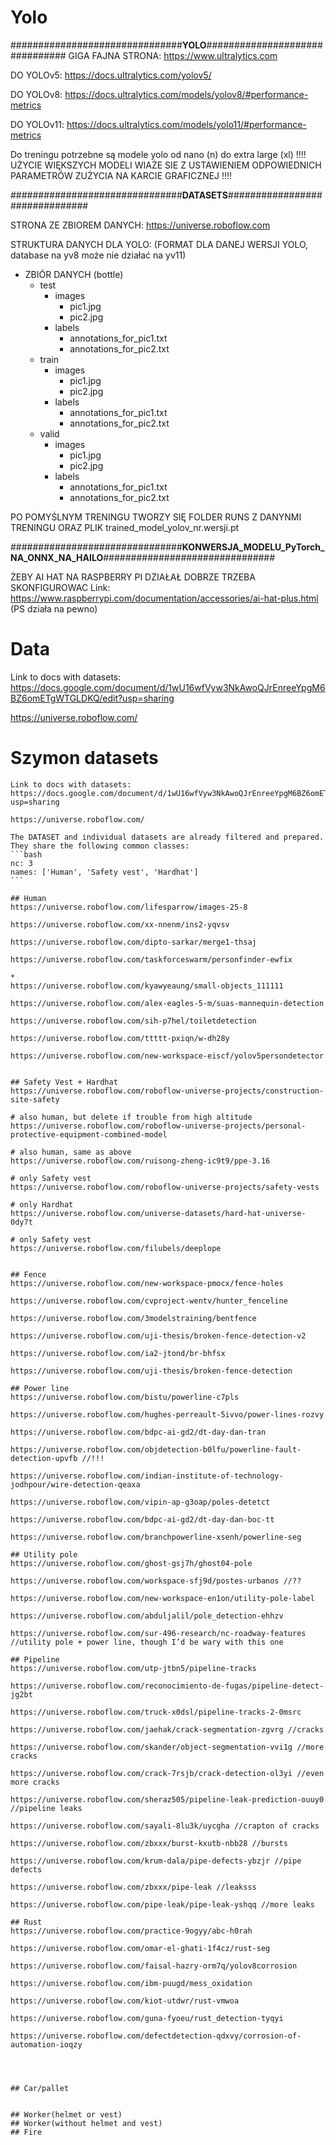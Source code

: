 # Yolo

###############################__YOLO__###############################
GIGA FAJNA STRONA:
https://www.ultralytics.com

DO YOLOv5:
https://docs.ultralytics.com/yolov5/

DO YOLOv8:
https://docs.ultralytics.com/models/yolov8/#performance-metrics

DO YOLOv11:
https://docs.ultralytics.com/models/yolo11/#performance-metrics

Do treningu potrzebne są modele yolo od nano (n) do extra large (xl)
!!!! UŻYCIE WIĘKSZYCH MODELI WIAŻE SIE Z USTAWIENIEM ODPOWIEDNICH PARAMETRÓW ZUŻYCIA NA KARCIE GRAFICZNEJ !!!!

###############################__DATASETS__###############################

STRONA ZE ZBIOREM DANYCH:
https://universe.roboflow.com

STRUKTURA DANYCH DLA YOLO: (FORMAT DLA DANEJ WERSJI YOLO, database na yv8 może nie działać na yv11)

- ZBIÓR DANYCH (bottle)
  - test
    - images
      - pic1.jpg
      - pic2.jpg
    - labels
      - annotations_for_pic1.txt
      - annotations_for_pic2.txt
  - train
    - images
      - pic1.jpg
      - pic2.jpg
    - labels
      - annotations_for_pic1.txt
      - annotations_for_pic2.txt
  - valid
    - images
      - pic1.jpg
      - pic2.jpg
    - labels
      - annotations_for_pic1.txt
      - annotations_for_pic2.txt


PO POMYŚLNYM TRENINGU TWORZY SIĘ FOLDER RUNS Z DANYNMI TRENINGU ORAZ PLIK trained_model_yolov_nr.wersji.pt

###############################__KONWERSJA_MODELU_PyTorch_NA_ONNX_NA_HAILO__###############################

ŻEBY AI HAT NA RASPBERRY PI DZIAŁAŁ DOBRZE TRZEBA SKONFIGUROWAC
Link: https://www.raspberrypi.com/documentation/accessories/ai-hat-plus.html 
(PS działa na pewno)

# Data

Link to docs with datasets:
https://docs.google.com/document/d/1wU16wfVyw3NkAwoQJrEnreeYpgM6BZ6omETgWTGLDKQ/edit?usp=sharing

https://universe.roboflow.com/

## 

# Szymon datasets

````
Link to docs with datasets:
https://docs.google.com/document/d/1wU16wfVyw3NkAwoQJrEnreeYpgM6BZ6omETgWTGLDKQ/edit?usp=sharing

https://universe.roboflow.com/

The DATASET and individual datasets are already filtered and prepared. They share the following common classes:
```bash
nc: 3
names: ['Human', 'Safety vest', 'Hardhat']
```

## Human
https://universe.roboflow.com/lifesparrow/images-25-8

https://universe.roboflow.com/xx-nnenm/ins2-yqvsv

https://universe.roboflow.com/dipto-sarkar/merge1-thsaj

https://universe.roboflow.com/taskforceswarm/personfinder-ewfix

*
https://universe.roboflow.com/kyawyeaung/small-objects_111111

https://universe.roboflow.com/alex-eagles-5-m/suas-mannequin-detection

https://universe.roboflow.com/sih-p7hel/toiletdetection

https://universe.roboflow.com/ttttt-pxiqn/w-dh28y

https://universe.roboflow.com/new-workspace-eiscf/yolov5persondetector


## Safety Vest + Hardhat
https://universe.roboflow.com/roboflow-universe-projects/construction-site-safety

# also human, but delete if trouble from high altitude
https://universe.roboflow.com/roboflow-universe-projects/personal-protective-equipment-combined-model

# also human, same as above
https://universe.roboflow.com/ruisong-zheng-ic9t9/ppe-3.16

# only Safety vest
https://universe.roboflow.com/roboflow-universe-projects/safety-vests

# only Hardhat
https://universe.roboflow.com/universe-datasets/hard-hat-universe-0dy7t

# only Safety vest
https://universe.roboflow.com/filubels/deeplope


## Fence
https://universe.roboflow.com/new-workspace-pmocx/fence-holes

https://universe.roboflow.com/cvproject-wentv/hunter_fenceline

https://universe.roboflow.com/3modelstraining/bentfence

https://universe.roboflow.com/uji-thesis/broken-fence-detection-v2

https://universe.roboflow.com/ia2-jtond/br-bhfsx

https://universe.roboflow.com/uji-thesis/broken-fence-detection

## Power line
https://universe.roboflow.com/bistu/powerline-c7pls

https://universe.roboflow.com/hughes-perreault-5ivvo/power-lines-rozvy

https://universe.roboflow.com/bdpc-ai-gd2/dt-day-dan-tran

https://universe.roboflow.com/objdetection-b0lfu/powerline-fault-detection-upvfb //!!!

https://universe.roboflow.com/indian-institute-of-technology-jodhpour/wire-detection-qeaxa 

https://universe.roboflow.com/vipin-ap-g3oap/poles-detetct

https://universe.roboflow.com/bdpc-ai-gd2/dt-day-dan-boc-tt

https://universe.roboflow.com/branchpowerline-xsenh/powerline-seg

## Utility pole 
https://universe.roboflow.com/ghost-gsj7h/ghost04-pole

https://universe.roboflow.com/workspace-sfj9d/postes-urbanos //??

https://universe.roboflow.com/new-workspace-en1on/utility-pole-label

https://universe.roboflow.com/abduljalil/pole_detection-ehhzv

https://universe.roboflow.com/sur-496-research/nc-roadway-features //utility pole + power line, though I’d be wary with this one

## Pipeline
https://universe.roboflow.com/utp-jtbn5/pipeline-tracks

https://universe.roboflow.com/reconocimiento-de-fugas/pipeline-detect-jg2bt

https://universe.roboflow.com/truck-x0dsl/pipeline-tracks-2-0msrc

https://universe.roboflow.com/jaehak/crack-segmentation-zgvrg //cracks

https://universe.roboflow.com/skander/object-segmentation-vvi1g //more cracks

https://universe.roboflow.com/crack-7rsjb/crack-detection-ol3yi //even more cracks

https://universe.roboflow.com/sheraz505/pipeline-leak-prediction-ouuy0 //pipeline leaks

https://universe.roboflow.com/sayali-8lu3k/uycgha //crapton of cracks

https://universe.roboflow.com/zbxxx/burst-kxutb-nbb28 //bursts

https://universe.roboflow.com/krum-dala/pipe-defects-ybzjr //pipe defects

https://universe.roboflow.com/zbxxx/pipe-leak //leaksss

https://universe.roboflow.com/pipe-leak/pipe-leak-yshqq //more leaks 

## Rust
https://universe.roboflow.com/practice-9ogyy/abc-h0rah

https://universe.roboflow.com/omar-el-ghati-1f4cz/rust-seg 

https://universe.roboflow.com/faisal-hazry-orm7q/yolov8corrosion 

https://universe.roboflow.com/ibm-puugd/mess_oxidation 

https://universe.roboflow.com/kiot-utdwr/rust-vmwoa 

https://universe.roboflow.com/guna-fyoeu/rust_detection-tyqyi

https://universe.roboflow.com/defectdetection-qdxvy/corrosion-of-automation-ioqzy 




## Car/pallet


## Worker(helmet or vest)
## Worker(without helmet and vest)
## Fire
````
